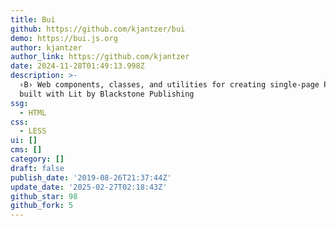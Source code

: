 ```yaml
---
title: Bui
github: https://github.com/kjantzer/bui
demo: https://bui.js.org
author: kjantzer
author_link: https://github.com/kjantzer
date: 2024-11-28T01:49:13.998Z
description: >-
  ‹B› Web components, classes, and utilities for creating single-page PWAs –
  built with Lit by Blackstone Publishing
ssg:
  - HTML
css:
  - LESS
ui: []
cms: []
category: []
draft: false
publish_date: '2019-08-26T21:37:44Z'
update_date: '2025-02-27T02:18:43Z'
github_star: 98
github_fork: 5
---
```


